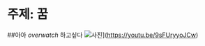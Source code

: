 # 주제: 꿈
##아아 
*overwatch*
하고싶다
![사진](http://img.etnews.com/photonews/1605/799308_20160505105410_958_0002.jpg)](https://youtu.be/9sFUryyoJCw)
 
